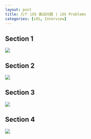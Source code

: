 ```yaml
---
layout: post
title: 几个 iOS 面试问题 | iOS Problems
categories: [iOS, Interview]
---
```


## Section 1
![](https://fangr-cc-image.oss-cn-beijing.aliyuncs.com/18-11-30/13483958.jpg)

## Section 2
![](https://fangr-cc-image.oss-cn-beijing.aliyuncs.com/18-11-30/64657547.jpg)

## Section 3
![](https://fangr-cc-image.oss-cn-beijing.aliyuncs.com/18-11-30/71527803.jpg)

## Section 4
![](https://fangr-cc-image.oss-cn-beijing.aliyuncs.com/18-11-30/97038988.jpg)
